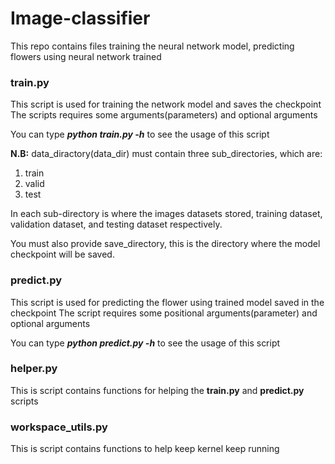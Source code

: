 # Image-classifier
This repo contains files training the neural network model, predicting flowers using neural network trained

### train.py
This script is used for training the network model and saves the checkpoint
The scripts requires some arguments(parameters) and optional arguments

You can type ***python train.py -h*** to see the usage of this script

**N.B:** data_diractory(data_dir) must contain three sub_directories, which are:
1. train
2. valid
3. test

In each sub-directory 
is where the images datasets stored, training dataset, validation dataset, and testing dataset respectively.

You must also provide save_directory, this is the directory where the model checkpoint will be saved.

### predict.py
This script is used for predicting the flower using trained model saved in the checkpoint
The script requires some positional arguments(parameter) and optional arguments

You can type ***python predict.py -h*** to see the usage of this script

### helper.py
This is script contains functions for helping the **train.py** and **predict.py** scripts

### workspace_utils.py
This is script contains functions to help keep kernel keep running

